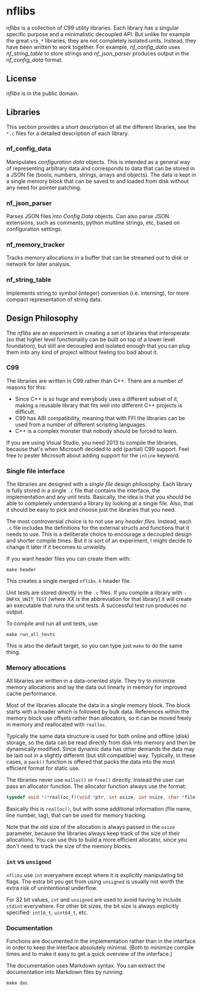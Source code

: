 # nflibs

*nflibs* is a collection of  C99 utility libraries. Each library has a singular specific purpose and a minimalistic decoupled API. But unlike for example the  great `stb_*` libraries, they are not completely isolated units. Instead, they have been written to work together. For example, *nf_config_data* uses *nf_string_table* to store strings and *nf_json_parser* produces output in the *nf_config_data* format.

## License

*nflibs* is in the public domain.

## Libraries

This section provides a short description of all the different libraries, see the `*.c` files for a detailed description of each library.

### nf_config_data

Manipulates *configuration data* objects. This is intended as a general way of representing arbitrary data and corresponds to data that can be stored in a JSON file (bools, numbers, strings, arrays and objects). The data is kept in a single memory block that can be saved to and loaded from disk without any need for pointer patching.

### nf_json_parser

Parses JSON files into *Config Data* objects. Can also parse JSON extensions, such as comments, python multline strings, etc, based on configuration settings.

### nf_memory_tracker

Tracks memory allocations in a buffer that can be streamed out to disk or network for later analysis.

### nf_string_table

Implements string to symbol (integer) conversion (i.e. interning), for more compact representation of string data.

## Design Philosophy

The *nflibs* are an experiment in creating a set of libraries that interoperate (so that higher level functionality can be built on top of a lower level foundation), but still are decoupled and isolated enough that you can plug them into any kind of project without feeling too bad about it.

### C99

The libraries are written in C99 rather than C++. There are a number of reasons for this:

* Since C++ is so huge and everybody uses a different subset of it, making a reusable library that fits well into different C++ projects is difficult.
* C99 has ABI compatibility, meaning that with FFI the libraries can be used from a number of different scripting languages.
* C++ is a complex monster that nobody should be forced to learn.

If you are using Visual Studio, you need 2013 to compile the libraries,
because that's when Microsoft decided to add (partial) C99 support. Feel free to pester Microsoft about adding support for the `inline` keyword.

### Single file interface

The libraries are designed with a *single file* design philosophy. Each library is fully stored in a single `.c` file that contains the interface, the implementation and any unit tests. Basically, the idea is that you should be able to completely understand a library by looking at a single file. Also, that it should be easy to pick and choose just the libraries that you need.

The most controversial choice is to not use any *header files*. Instead, each `.c` file includes the definitions for the external structs and functions that it needs to use. This is a deliberate choice to encourage a decoupled design and shorter compile times. But it is sort of an experiment, I might decide to change it later if it becomes to unwieldy.

If you want header files you can create them with:

    make header

This creates a single merged `nflibs.h` header file.

Unit tests are stored directly in the `.c` files. If you compile a library with `-DNFXX_UNIT_TEST` (where *XX* is the abbreviation for that library) it will create an executable that runs the unit tests. A successful test run produces no output.

To compile and run all unit tests, use:

    make run_all_tests

This is also the default target, so you can type just `make` to do the same thing.

### Memory allocations

All libraries are written in a data-oriented style. They try to minimize memory allocations and lay the data out linearly in memory for improved cache performance.

Most of the libraries allocate the data in a single memory block. The block starts with a header which is followed by bulk data. References within the memory block use offsets rather than allocators, so it can be moved freely in memory and reallocated with `realloc`.

Typically the same data structure is used for both online and offline (disk) storage, so the data can be read directly from disk into memory and then be dynamically modified. Since dynamic data has other demands the data may be laid out in a slightly different (but still compatible) way. Typically, in these cases, a `pack()` function is offered that packs the data into the most efficient format for static use.

The libraries never use `malloc()` or `free()` directly. Instead the user can pass an allocator function. The allocator function always use the format:

```cpp
typedef void *(*realloc_f)(void *ptr, int osize, int nsize, char *file, int line, char *tag);
```

Basically this is `realloc()`, but with some additional information (file name, line number, tag), that can be used for memory tracking.

Note that the old size of the allocation is always passed in the `osize` parameter, because the libraries always keep track of the size of their allocations. You can use this to build a more efficient allocator, since you don't need to track the size of the memory blocks.

### `int` vs `unsigned`

`nflibs` use `int` everywhere except where it is explicitly manipulating bit flags. The extra bit you get from using `unsigned` is usually not worth the extra risk of unintentional underflow.

For 32 bit values, `int` and `unsigned` are used to avoid having to include `stdint` everywhere. For other bit sizes, the bit size is always explicitly specified: `int16_t`, `uint64_t`, etc.

### Documentation

Functions are documented in the implementation rather than in the interface in order to keep the interface absolutely minimal. (Both to minimize compile times and to make it easy to get a quick overview of the interface.)

The documentation uses Markdown syntax. You can extract the documentation into Markdown files by running:

    make doc
